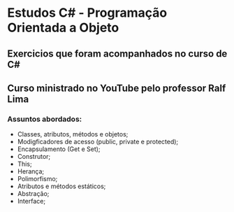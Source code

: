 # Estudos C# - Programação Orientada a Objeto 
## Exercicios que foram acompanhados no curso de C# 
## Curso ministrado no YouTube pelo professor Ralf Lima
### Assuntos abordados:
* Classes, atributos, métodos e objetos;
* Modigficadores de acesso (public, private e protected);
* Encapsulamento (Get e Set);
* Construtor;
* This;
* Herança;
* Polimorfismo;
* Atributos e métodos estáticos;
* Abstração;
* Interface;